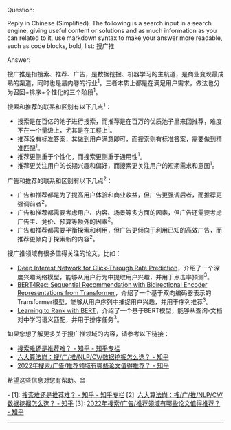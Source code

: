Question:

Reply in Chinese (Simplified).
The following is a search input in a search engine, giving useful content or solutions and as much information as you can related to it, use markdown syntax to make your answer more readable, such as code blocks, bold, list:
搜广推

Answer:

搜广推是指搜索、推荐、广告，是数据挖掘、机器学习的主航道，是商业变现最成熟的渠道，同时也是最内卷的行业<sup>1</sup>。三者本质上都是在满足用户需求，做法也分为召回+排序+个性化的三个阶段<sup>1</sup>。

搜索和推荐的联系和区别有以下几点<sup>1</sup>：

- 搜索是在百亿的池子进行搜索，而推荐是在百万的优质池子里来回推荐，难度不在一个量级上，尤其是在工程上<sup>1</sup>。
- 推荐没有标准答案，其做到用户满意即可，而搜索则有标准答案，需要做到精准匹配<sup>1</sup>。
- 推荐更侧重于个性化，而搜索更侧重于通用性<sup>1</sup>。
- 推荐更关注用户的长期兴趣和偏好，而搜索更关注用户的短期需求和意图<sup>1</sup>。

广告和推荐的联系和区别有以下几点<sup>2</sup>：

- 广告和推荐都是为了提高用户体验和商业收益，但广告更强调后者，而推荐更强调前者<sup>2</sup>。
- 广告和推荐都需要考虑用户、内容、场景等多方面的因素，但广告还需要考虑广告主、竞价、预算等额外的因素<sup>2</sup>。
- 广告和推荐都需要平衡探索和利用，但广告更倾向于利用已知的高效广告，而推荐更倾向于探索新的内容<sup>2</sup>。

搜广推领域有很多值得关注的论文，比如：

- [Deep Interest Network for Click-Through Rate Prediction](https://arxiv.org/abs/1706.06978)，介绍了一个深度兴趣网络模型，能够从用户行为中提取用户兴趣，并用于点击率预测<sup>3</sup>。
- [BERT4Rec: Sequential Recommendation with Bidirectional Encoder Representations from Transformer](https://arxiv.org/abs/1904.06690)，介绍了一个基于双向编码器表示的Transformer模型，能够从用户序列中捕捉用户兴趣，并用于序列推荐<sup>3</sup>。
- [Learning to Rank with BERT](https://arxiv.org/abs/1904.08442)，介绍了一个基于BERT模型，能够从查询-文档对中学习语义匹配，并用于排序任务<sup>3</sup>。

如果您想了解更多关于搜广推领域的内容，请参考以下链接：

- [搜索难还是推荐难？ - 知乎 - 知乎专栏](https://zhuanlan.zhihu.com/p/376145410)
- [六大算法岗：搜/广/推/NLP/CV/数据挖掘怎么选？ - 知乎](https://zhuanlan.zhihu.com/p/472340813)
- [2022年搜索/广告/推荐领域有哪些论文值得推荐？ - 知乎](https://www.zhihu.com/question/510801584)

希望这些信息对您有帮助。😊

\-
\[1]: [搜索难还是推荐难？ - 知乎 - 知乎专栏](https://zhuanlan.zhihu.com/p/376145410)
\[2]: [六大算法岗：搜/广/推/NLP/CV/数据挖掘怎么选？ - 知乎](https://zhuanlan.zhihu.com/p/472340813)
\[3]: [2022年搜索/广告/推荐领域有哪些论文值得推荐？ - 知乎](https://www.zhihu.com/question/510801584)

<hr/>

